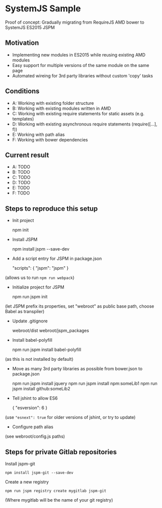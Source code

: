 # SystemJS Sample

Proof of concept: Gradually migrating from RequireJS AMD bower to SystemJS ES2015 JSPM

## Motivation

- Implementing new modules in ES2015 while reusing existing AMD modules
- Easy support for multiple versions of the same module on the same page
- Automated wireing for 3rd party libraries without custom 'copy' tasks

## Conditions

- A: Working with existing folder structure
- B: Working with existing modules written in AMD
- C: Working with existing require statements for static assets (e.g. templates)
- D: Working with existing asynchronous require statements (require([...], f))
- E: Working with path alias
- F: Working with bower dependencies

## Current result

- A: TODO
- B: TODO
- C: TODO
- D: TODO
- E: TODO
- F: TODO

## Steps to reproduce this setup

- Init project

    npm init

- Install JSPM

    npm install jspm --save-dev

- Add a script entry for JSPM in package.json

    "scripts": {
      "jspm": "jspm"
    }

(allows us to run `npm run webpack`)

- Initialize project for JSPM

    npm run jspm init

(let JSPM prefix its properties, set "webroot" as public base path, choose Babel as transpiler)

- Update .gitignore

    webroot/dist
    webroot/jspm_packages

- Install babel-polyfill

    npm run jspm install babel-polyfill

(as this is not installed by default)

- Move as many 3rd party libraries as possible from bower.json to package.json

    npm run jspm install jquery
    npm run jspm install npm:someLib1
    npm run jspm install github:someLib2

- Tell jshint to allow ES6

    { "esversion": 6 }

(use `"esnext": true` for older versions of jshint, or try to update)

- Configure path alias

(see webroot/config.js paths)

## Steps for private Gitlab repositories

Install jspm-git

    npm install jspm-git --save-dev


Create a new registry

    npm run jspm registry create mygitlab jspm-git

(Where mygitlab will be the name of your git registry)

